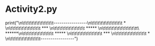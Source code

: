 # Activity2.py
print("\n\t\t\t\t\t\t\t\t\t\t\t-----------------\n\t\t\t\t\t\t\t\t\t\t\t        *      \n\t\t\t\t\t\t\t\t\t\t\t       ***     \n\t\t\t\t\t\t\t\t\t\t\t      *****    \n\t\t\t\t\t\t\t\t\t\t\t\tt\     ******\n\t\t\t\t\t\t\t\t\t\t\t      ***** \n\t\t\t\t\t\t\t\t\t\t\t       ***     \n\t\t\t\t\t\t\t\t\t\t\t        *     \n\t\t\t\t\t\t\t\t\t\t\t-----------------")
